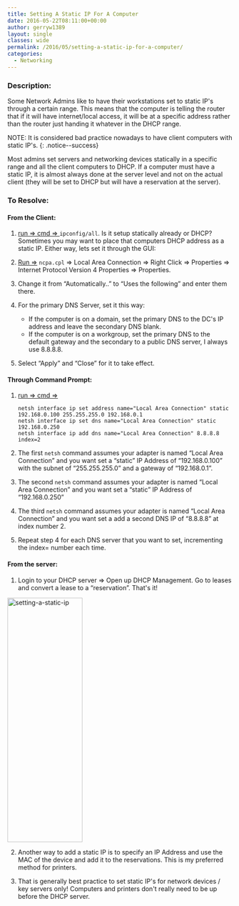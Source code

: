 ```yaml
---
title: Setting A Static IP For A Computer
date: 2016-05-22T08:11:00+00:00
author: gerryw1389
layout: single
classes: wide
permalink: /2016/05/setting-a-static-ip-for-a-computer/
categories:
  - Networking
---
```

<!--more-->

### Description:

Some Network Admins like to have their workstations set to static IP's through a certain range. This means that the computer is telling the router that if it will have internet/local access, it will be at a specific address rather than the router just handing it whatever in the DHCP range.

NOTE: It is considered bad practice nowadays to have client computers with static IP's. 
{: .notice--success}

Most admins set servers and networking devices statically in a specific range and all the client computers to DHCP. If a computer must have a static IP, it is almost always done at the server level and not on the actual client (they will be set to DHCP but will have a reservation at the server).

### To Resolve:

#### From the Client:

1. [run => cmd => ](https://automationadmin.com/2016/05/command-prompt-overview/) `ipconfig/all`. Is it setup statically already or DHCP? Sometimes you may want to place that computers DHCP address as a static IP. Either way, lets set it through the GUI:

2. [Run =>](https://automationadmin.com/2016/05/command-prompt-overview/) `ncpa.cpl` => Local Area Connection => Right Click => Properties => Internet Protocol Version 4 Properties => Properties.

3. Change it from &#8220;Automatically..&#8221; to &#8220;Uses the following&#8221; and enter them there.

4. For the primary DNS Server, set it this way:

   - If the computer is on a domain, set the primary DNS to the DC's IP address and leave the secondary DNS blank.
   - If the computer is on a workgroup, set the primary DNS to the default gateway and the secondary to a public DNS server, I always use 8.8.8.8.

5. Select &#8220;Apply&#8221; and &#8220;Close&#8221; for it to take effect.

#### Through Command Prompt:

1. [run => cmd => ](https://automationadmin.com/2016/05/command-prompt-overview/)

   ```console
   netsh interface ip set address name="Local Area Connection" static 192.168.0.100 255.255.255.0 192.168.0.1  
   netsh interface ip set dns name="Local Area Connection" static 192.168.0.250  
   netsh interface ip add dns name="Local Area Connection" 8.8.8.8 index=2
   ```

2. The first `netsh` command assumes your adapter is named &#8220;Local Area Connection&#8221; and you want set a &#8220;static&#8221; IP Address of &#8220;192.168.0.100&#8221; with the subnet of &#8220;255.255.255.0&#8221; and a gateway of &#8220;192.168.0.1&#8221;.

3. The second `netsh` command assumes your adapter is named &#8220;Local Area Connection&#8221; and you want set a &#8220;static&#8221; IP Address of &#8220;192.168.0.250&#8221;

4. The third `netsh` command assumes your adapter is named &#8220;Local Area Connection&#8221; and you want set a add a second DNS IP of &#8220;8.8.8.8&#8221; at index number 2.

5. Repeat step 4 for each DNS server that you want to set, incrementing the index= number each time.

#### From the server:

1. Login to your DHCP server => Open up DHCP Management. Go to leases and convert a lease to a &#8220;reservation&#8221;. That's it!

  <img class="alignnone size-full wp-image-698" src="https://automationadmin.com/assets/images/uploads/2016/09/setting-a-static-ip.png" alt="setting-a-static-ip" width="168" height="547" srcset="https://automationadmin.com/assets/images/uploads/2016/09/setting-a-static-ip.png 168w, https://automationadmin.com/assets/images/uploads/2016/09/setting-a-static-ip-92x300.png 92w" sizes="(max-width: 168px) 100vw, 168px" />


2. Another way to add a static IP is to specify an IP Address and use the MAC of the device and add it to the reservations. This is my preferred method for printers.

3. That is generally best practice to set static IP's for network devices / key servers only! Computers and printers don't really need to be up before the DHCP server.

